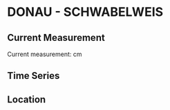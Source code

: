 # DONAU - SCHWABELWEIS

## Current Measurement

Current measurement: <Value topic="rivers/pegel-online/DONAU/SCHWABELWEIS/measurementValue"/> cm

## Time Series

<TimeSeries topic="rivers/pegel-online/DONAU/SCHWABELWEIS/measurementValue" period="week" />

## Location

<WorldMap>
  <Marker lat="49.023582660908495" lon="12.138693301483213" labelTopic="rivers/pegel-online/DONAU/SCHWABELWEIS/measurementValue" />
</WorldMap>
